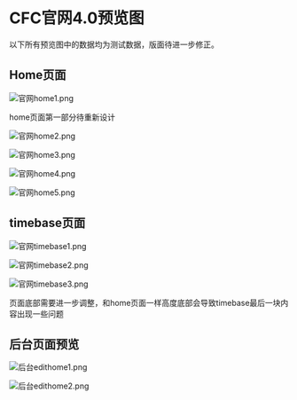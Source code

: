 # CFC官网4.0预览图

以下所有预览图中的数据均为测试数据，版面待进一步修正。

## Home页面

![官网home1.png](https://i.loli.net/2020/02/11/roHlizcWJN8CXDY.png)

home页面第一部分待重新设计

![官网home2.png](https://i.loli.net/2020/02/11/H8p6jNmF7hQACX2.png)

![官网home3.png](https://i.loli.net/2020/02/11/8qZ37jJkneVvYrL.png)

![官网home4.png](https://i.loli.net/2020/02/11/yklTgAUHi7hVNqP.png)

![官网home5.png](https://i.loli.net/2020/02/11/mCpdyiPQ9tRoW6M.png)

## timebase页面

![官网timebase1.png](https://i.loli.net/2020/02/11/B6DwkfnQEpiK45t.png)

![官网timebase2.png](https://i.loli.net/2020/02/11/C46tsjpSvx2GczL.png)

![官网timebase3.png](https://i.loli.net/2020/02/11/ePBUyMsHmA2qSnh.png)

页面底部需要进一步调整，和home页面一样高度底部会导致timebase最后一块内容出现一些问题

## 后台页面预览

![后台edithome1.png](https://i.loli.net/2020/02/11/IEQvOpkL84bS5Um.png)

![后台edithome2.png](https://i.loli.net/2020/02/11/XfF9xNDZzI7r5ki.png)